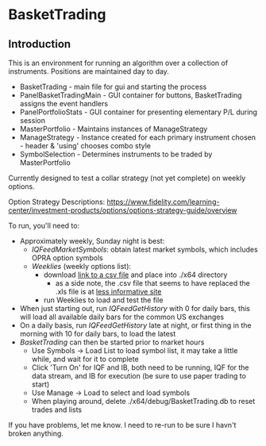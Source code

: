 # BasketTrading

## Introduction

This is an environment for running an algorithm over a collection of instruments.  Positions
are maintained day to day.

* BasketTrading - main file for gui and starting the process
* PanelBasketTradingMain - GUI container for buttons, BasketTrading assigns the event handlers
* PanelPortfolioStats - GUI container for presenting elementary P/L during session
* MasterPortfolio - Maintains instances of ManageStrategy
* ManageStrategy - Instance created for each primary instrument chosen - header & 'using' chooses combo style
* SymbolSelection - Determines instruments to be traded by MasterPortfolio

Currently designed to test a collar strategy (not yet complete) on weekly options.

Option Strategy Descriptions:
https://www.fidelity.com/learning-center/investment-products/options/options-strategy-guide/overview

To run, you'll need to:

* Approximately weekly, Sunday night is best:
  * _IQFeedMarketSymbols_: obtain latest market symbols, which includes OPRA option symbols
  * _Weeklies_ (weekly options list):
    * download [link to a csv file](https://www.cboe.com/us/options/symboldir/weeklys_options/?download=csv) and place into ./x64 directory
      * as a side note, the .csv file that seems to have replaced the .xls file is at [less informative site](https://www.cboe.com/available_weeklys/)
    * run Weeklies to load and test the file
* When just starting out, run _IQFeedGetHistory_ with 0 for daily bars, this will load all available daily bars for the common US exchanges
* On a daily basis, run _IQFeedGetHistory_ late at night, or first thing in the morning with 10 for daily bars, to load the latest
* _BasketTrading_ can then be started prior to market hours
  * Use Symbols -> Load List to load symbol list, it may take a little while, and wait for it to complete
  * Click 'Turn On' for IQF and IB, both need to be running, IQF for the data stream, and IB for execution (be sure to use paper trading to start)
  * Use Manage -> Load to select and load symbols 
  * When playing around, delete ./x64/debug/BasketTrading.db to reset trades and lists

If you have problems, let me know.  I need to re-run to be sure I havn't broken anything.

